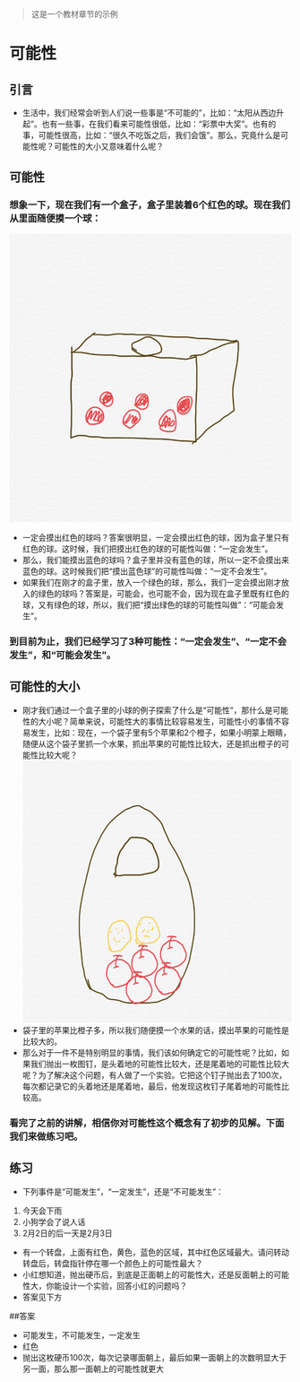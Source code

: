 > 这是一个教材章节的示例
# 可能性
## 引言
* 生活中，我们经常会听到人们说一些事是“不可能的”，比如：“太阳从西边升起”。也有一些事，在我们看来可能性很低，比如：“彩票中大奖”。也有的事，可能性很高，比如：“很久不吃饭之后，我们会饿”。那么，究竟什么是可能性呢？可能性的大小又意味着什么呢？
## 可能性
### 想象一下，现在我们有一个盒子，盒子里装着6个红色的球。现在我们从里面随便摸一个球：
![Box](Box.png)
* 一定会摸出红色的球吗？答案很明显，一定会摸出红色的球，因为盒子里只有红色的球。这时候，我们把摸出红色的球的可能性叫做：“一定会发生”。
* 那么，我们能摸出蓝色的球吗？盒子里并没有蓝色的球，所以一定不会摸出来蓝色的球。这时候我们把“摸出蓝色球”的可能性叫做：“一定不会发生”。
* 如果我们在刚才的盒子里，放入一个绿色的球，那么，我们一定会摸出刚才放入的绿色的球吗？答案是，可能会，也可能不会，因为现在盒子里既有红色的球，又有绿色的球，所以，我们把“摸出绿色的球的可能性叫做”：“可能会发生”。
### 到目前为止，我们已经学习了3种可能性：“一定会发生”、“一定不会发生”，和“可能会发生”。
## 可能性的大小
* 刚才我们通过一个盒子里的小球的例子探索了什么是“可能性”，那什么是可能性的大小呢？简单来说，可能性大的事情比较容易发生，可能性小的事情不容易发生，比如：现在，一个袋子里有5个苹果和2个橙子，如果小明蒙上眼睛，随便从这个袋子里抓一个水果，抓出苹果的可能性比较大，还是抓出橙子的可能性比较大呢？
![Bag](Bag.png)
* 袋子里的苹果比橙子多，所以我们随便摸一个水果的话，摸出苹果的可能性是比较大的。
* 那么对于一件不是特别明显的事情，我们该如何确定它的可能性呢？比如，如果我们抛出一枚图钉，是头着地的可能性比较大，还是尾着地的可能性比较大呢？为了解决这个问题，有人做了一个实验。它把这个钉子抛出去了100次，每次都记录它的头着地还是尾着地，最后，他发现这枚钉子尾着地的可能性比较高。
### 看完了之前的讲解，相信你对可能性这个概念有了初步的见解。下面我们来做练习吧。
## 练习
* 下列事件是“可能发生”，“一定发生”，还是“不可能发生”：
1. 今天会下雨
2. 小狗学会了说人话
3. 2月2日的后一天是2月3日
* 有一个转盘，上面有红色，黄色，蓝色的区域，其中红色区域最大。请问转动转盘后，转盘指针停在哪一个颜色上的可能性最大？
* 小红想知道，抛出硬币后，到底是正面朝上的可能性大，还是反面朝上的可能性大，你能设计一个实验，回答小红的问题吗？
* 答案见下方




##答案
* 可能发生，不可能发生，一定发生
* 红色
* 抛出这枚硬币100次，每次记录哪面朝上，最后如果一面朝上的次数明显大于另一面，那么那一面朝上的可能性就更大
